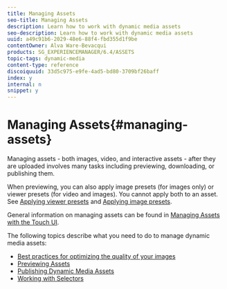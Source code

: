 ```yaml
---
title: Managing Assets
seo-title: Managing Assets
description: Learn how to work with dynamic media assets
seo-description: Learn how to work with dynamic media assets
uuid: a49c91b6-2029-48e6-88f4-fbd355d1f9be
contentOwner: Alva Ware-Bevacqui
products: SG_EXPERIENCEMANAGER/6.4/ASSETS
topic-tags: dynamic-media
content-type: reference
discoiquuid: 33d5c975-e9fe-4ad5-bd80-3709bf26baff
index: y
internal: n
snippet: y
---
```


# Managing Assets{#managing-assets}

Managing assets - both images, video, and interactive assets - after they are uploaded involves many tasks including previewing, downloading, or publishing them.

When previewing, you can also apply image presets (for images only) or viewer presets (for video and images). You cannot apply both to an asset. See [Applying viewer presets](../../assets/using/viewer-presets.md) and [Applying image presets](../../assets/using/image-presets.md).

General information on managing assets can be found in [Managing Assets with the Touch UI](../../assets/using/managing-assets-touch-ui.md).

The following topics describe what you need to do to manage dynamic media assets:

<!--
Comment Type: annotation
Last Modified By: rbrough
Last Modified Date: 2018-12-10T15:51:55.221-0500
change to "cannot" RB: Fixed
-->

* [Best practices for optimizing the quality of your images](../../assets/using/best-practices-for-optimizing-the-quality-of-your-images.md)
* [Previewing Assets](../../assets/using/previewing-assets.md)
* [Publishing Dynamic Media Assets](../../assets/using/publishing-dynamicmedia-assets.md)
* [Working with Selectors](../../assets/using/working-with-selectors.md)

